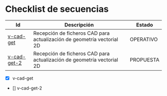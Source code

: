 # Checklist de secuencias
  
| Id | Descripción | Estado |
| -- | -- | -- |
| [v-cad-get](v-cad-get.md) | Recepción de ficheros CAD para actualización de geometría vectorial 2D | OPERATIVO |
| [v-cad-get-2](v-cad-get-2.md) | Recepción de ficheros CAD para actualización de geometría vectorial 2D | PROPUESTA |
  
-  [x] v-cad-get
-  [] v-cad-get-2